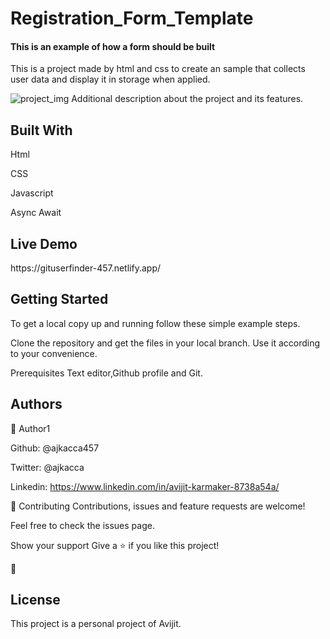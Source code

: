 # Registration_Form_Template  
<h4>This is an example of how a form should be built</h4>

This is a project made by html and css to create an sample that collects user data and display it in storage when applied. 

<img src="file:///C:/Users/Jotirmoyee/Downloads/form.png" alt="project_img">

</h1>Additional description about the project and its features.</h1>

<h2>Built With</h2>

Html

CSS

Javascript

Async Await

<h2>Live Demo</h2>
https://gituserfinder-457.netlify.app/

<h2>Getting Started</h2>
To get a local copy up and running follow these simple example steps.

Clone the repository and get the files in your local branch. Use it according
to your convenience.

Prerequisites
Text editor,Github profile and Git.

<h2>Authors</h2>

👤 Author1

Github: @ajkacca457

Twitter: @ajkacca

Linkedin: https://www.linkedin.com/in/avijit-karmaker-8738a54a/



🤝 Contributing
Contributions, issues and feature requests are welcome!

Feel free to check the issues page.

Show your support
Give a ⭐️ if you like this project!

📝 <h2>License</h2>
This project is a personal project of Avijit.